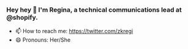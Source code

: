 ### Hey hey 👋 I'm Regina, a technical communications lead at @shopify.

- 📫 How to reach me: https://twitter.com/zkregi
- 😄 Pronouns: Her/She
